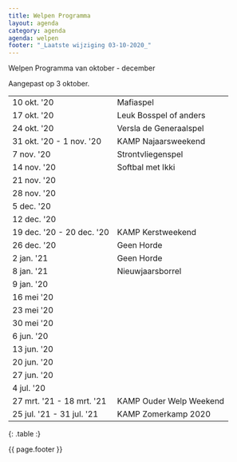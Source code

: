 ```yaml
---
title: Welpen Programma
layout: agenda
category: agenda
agenda: welpen
footer: "_Laatste wijziging 03-10-2020_"
---
```


Welpen Programma van oktober - december

Aangepast op 3 oktober.

| | |
|---|---|
| 10 okt. '20 | Mafiaspel |
| 17 okt. '20 | Leuk Bosspel of anders |
| 24 okt. '20 | Versla de Generaalspel |
| 31 okt. '20 - 1 nov. '20 | KAMP Najaarsweekend |
| 7 nov. '20 | Strontvliegenspel |
| 14 nov. '20 | Softbal met Ikki |
| 21 nov. '20 |  |
| 28 nov. '20 |  |
| 5 dec. '20 |  |
| 12 dec. '20 |  |
| 19 dec. '20 - 20 dec. '20 | KAMP Kerstweekend |
| 26 dec. '20 | Geen Horde |
| 2 jan. '21 | Geen Horde |
| 8 jan. '21 | Nieuwjaarsborrel |
| 9 jan. '20 |  |
| 16 mei '20 |  |
| 23 mei '20 |  |
| 30 mei '20 |  |
| 6 jun. '20 |  |
| 13 jun. '20 |  |
| 20 jun. '20 |  |
| 27 jun. '20 |  |
| 4 jul. '20 |  |
| 27 mrt. '21 - 18 mrt. '21 | KAMP Ouder Welp Weekend |
| 25 jul. '21 - 31 jul. '21 | KAMP Zomerkamp 2020 |
{: .table :}

{{ page.footer }}
